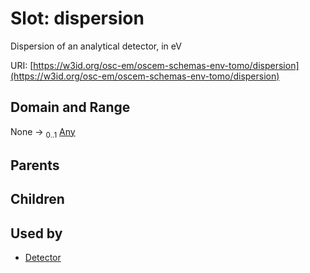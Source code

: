 
# Slot: dispersion

Dispersion of an analytical detector, in eV

URI: [https://w3id.org/osc-em/oscem-schemas-env-tomo/dispersion](https://w3id.org/osc-em/oscem-schemas-env-tomo/dispersion)


## Domain and Range

None &#8594;  <sub>0..1</sub> [Any](Any.md)

## Parents


## Children


## Used by

 * [Detector](Detector.md)
